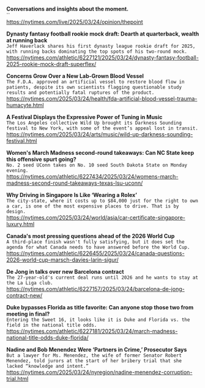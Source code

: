**Conversations and insights about the moment.**\
``\
https://nytimes.com/live/2025/03/24/opinion/thepoint

**Dynasty fantasy football rookie mock draft: Dearth at quarterback, wealth at running back**\
`Jeff Haverlack shares his first dynasty league rookie draft for 2025, with running backs dominating the top spots of his two-round mock.`\
https://nytimes.com/athletic/6227121/2025/03/24/dynasty-fantasy-football-2025-rookie-mock-draft-superflex/

**Concerns Grow Over a New Lab-Grown Blood Vessel**\
`The F.D.A. approved an artificial vessel to restore blood flow in patients, despite its own scientists flagging questionable study results and potentially fatal ruptures of the product.`\
https://nytimes.com/2025/03/24/health/fda-artificial-blood-vessel-trauma-humacyte.html

**A Festival Displays the Expressive Power of Tuning in Music**\
`The Los Angeles collective Wild Up brought its Darkness Sounding festival to New York, with some of the event’s appeal lost in transit.`\
https://nytimes.com/2025/03/24/arts/music/wild-up-darkness-sounding-festival.html

**Women's March Madness second-round takeaways: Can NC State keep this offensive spurt going?**\
`No. 2 seed UConn takes on No. 10 seed South Dakota State on Monday evening.`\
https://nytimes.com/athletic/6227434/2025/03/24/womens-march-madness-second-round-takeaways-texas-lsu-uconn/

**Why Driving in Singapore Is Like ‘Wearing a Rolex’**\
`The city-state, where it costs up to $84,000 just for the right to own a car, is one of the most expensive places to drive. That is by design.`\
https://nytimes.com/2025/03/24/world/asia/car-certificate-singapore-luxury.html

**Canada's most pressing questions ahead of the 2026 World Cup**\
`A third-place finish wasn't fully satisfying, but it does set the agenda for what Canada needs to have answered before the World Cup.`\
https://nytimes.com/athletic/6226455/2025/03/24/canada-questions-2026-world-cup-marsch-davies-larin-sigur/

**De Jong in talks over new Barcelona contract**\
`The 27-year-old's current deal runs until 2026 and he wants to stay at the La Liga club.`\
https://nytimes.com/athletic/6227157/2025/03/24/barcelona-de-jong-contract-new/

**Duke bypasses Florida as title favorite: Can anyone stop those two from meeting in final?**\
`Entering the Sweet 16, it looks like it is Duke and Florida vs. the field in the national title odds.`\
https://nytimes.com/athletic/6227181/2025/03/24/march-madness-national-title-odds-duke-florida/

**Nadine and Bob Menendez Were ‘Partners in Crime,’ Prosecutor Says**\
`But a lawyer for Ms. Menendez, the wife of former Senator Robert Menendez, told jurors at the start of her bribery trial that she lacked “knowledge and intent.”`\
https://nytimes.com/2025/03/24/nyregion/nadine-menendez-corruption-trial.html

